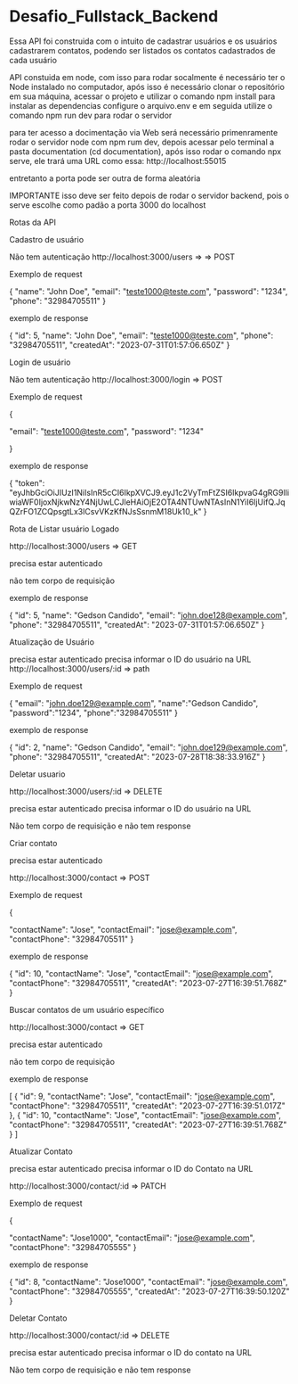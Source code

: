# Desafio_Fullstack_Backend

Essa API foi construida com o intuito de cadastrar usuários e os usuários cadastrarem contatos, podendo ser listados os contatos cadastrados de cada usuário

API constuida em node, com isso para rodar socalmente é necessário ter o Node instalado no computador, após isso é necessário clonar o repositório em sua máquina, acessar o projeto e utilizar o comando npm install para instalar as dependencias configure o arquivo.env e em seguida utilize o comando npm run dev para rodar o servidor

para ter acesso a docimentação via Web será necessário primenramente rodar o servidor node com npm rum dev, depois acessar pelo terminal a pasta documentation (cd documentation), após isso rodar o comando npx serve, ele trará uma URL como essa:
http://localhost:55015

entretanto a porta pode ser outra de forma aleatória

IMPORTANTE
isso deve ser feito depois de rodar o servidor backend, pois o serve escolhe como padão a porta 3000 do localhost

Rotas da API

Cadastro de usuário

Não tem autenticação
http://localhost:3000/users => => POST

Exemplo de request

{
"name": "John Doe",
"email": "teste1000@teste.com",
"password": "1234",
"phone": "32984705511"
}

exemplo de response

{
"id": 5,
"name": "John Doe",
"email": "teste1000@teste.com",
"phone": "32984705511",
"createdAt": "2023-07-31T01:57:06.650Z"
}

Login de usuário

Não tem autenticação
http://localhost:3000/login => POST

Exemplo de request

{

"email": "teste1000@teste.com",
"password": "1234"

}

exemplo de response

{
"token": "eyJhbGciOiJIUzI1NiIsInR5cCI6IkpXVCJ9.eyJ1c2VyTmFtZSI6IkpvaG4gRG9lIiwiaWF0IjoxNjkwNzY4NjUwLCJleHAiOjE2OTA4NTUwNTAsInN1YiI6IjUifQ.JqQZrFO1ZCQpsgtLx3lCsvVKzKfNJsSsnmM18Uk10_k"
}

Rota de Listar usuário Logado

http://localhost:3000/users => GET

precisa estar autenticado

não tem corpo de requisição

exemplo de response

{
"id": 5,
"name": "Gedson Candido",
"email": "john.doe128@example.com",
"phone": "32984705511",
"createdAt": "2023-07-31T01:57:06.650Z"
}

Atualização de Usuário

precisa estar autenticado
precisa informar o ID do usuário na URL
http://localhost:3000/users/:id => path

Exemplo de request

{
"email": "john.doe129@example.com",
"name":"Gedson Candido",
"password":"1234",
"phone":"32984705511"
}

exemplo de response

{
"id": 2,
"name": "Gedson Candido",
"email": "john.doe129@example.com",
"phone": "32984705511",
"createdAt": "2023-07-28T18:38:33.916Z"
}

Deletar usuario

http://localhost:3000/users/:id => DELETE

precisa estar autenticado
precisa informar o ID do usuário na URL

Não tem corpo de requisição e não tem response

Criar contato

precisa estar autenticado

http://localhost:3000/contact => POST

Exemplo de request

{

"contactName": "Jose",
"contactEmail": "jose@example.com",
"contactPhone": "32984705511"
}

exemplo de response

{
"id": 10,
"contactName": "Jose",
"contactEmail": "jose@example.com",
"contactPhone": "32984705511",
"createdAt": "2023-07-27T16:39:51.768Z"
}

Buscar contatos de um usuário específico

http://localhost:3000/contact => GET

precisa estar autenticado

não tem corpo de requisição

exemplo de response

[
{
"id": 9,
"contactName": "Jose",
"contactEmail": "jose@example.com",
"contactPhone": "32984705511",
"createdAt": "2023-07-27T16:39:51.017Z"
},
{
"id": 10,
"contactName": "Jose",
"contactEmail": "jose@example.com",
"contactPhone": "32984705511",
"createdAt": "2023-07-27T16:39:51.768Z"
}
]

Atualizar Contato

precisa estar autenticado
precisa informar o ID do Contato na URL

http://localhost:3000/contact/:id => PATCH

Exemplo de request

{

"contactName": "Jose1000",
"contactEmail": "jose@example.com",
"contactPhone": "32984705555"
}

exemplo de response

{
"id": 8,
"contactName": "Jose1000",
"contactEmail": "jose@example.com",
"contactPhone": "32984705555",
"createdAt": "2023-07-27T16:39:50.120Z"
}

Deletar Contato

http://localhost:3000/contact/:id => DELETE

precisa estar autenticado
precisa informar o ID do contato na URL

Não tem corpo de requisição e não tem response
